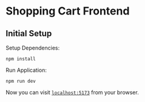 # Shopping Cart Frontend

## Initial Setup

Setup Dependencies:

```shell
npm install
```

Run Application:

```shell
npm run dev
```

Now you can visit [`localhost:5173`](http://localhost:5173) from your browser.
